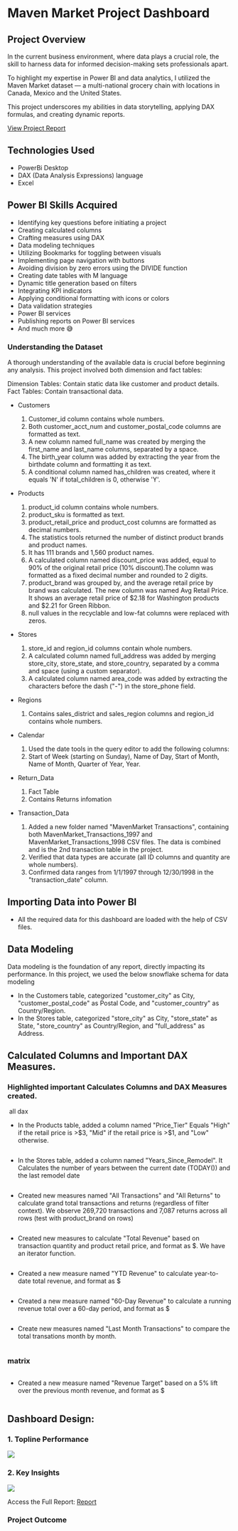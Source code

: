 # Maven Market Project Dashboard

## Project Overview

In the current business environment, where data plays a crucial role, the skill to harness data for informed decision-making sets professionals apart. 

To highlight my expertise in Power BI and data analytics, I utilized the Maven Market dataset — a multi-national grocery chain with locations in Canada, Mexico and the United States.

This project underscores my abilities in data storytelling, applying DAX formulas, and creating dynamic reports.

[View Project Report]()

## Technologies Used

- PowerBi Desktop
- DAX (Data Analysis Expressions) language
- Excel

## Power BI Skills Acquired

- Identifying key questions before initiating a project
- Creating calculated columns
- Crafting measures using DAX
- Data modeling techniques
- Utilizing Bookmarks for toggling between visuals
- Implementing page navigation with buttons
- Avoiding division by zero errors using the DIVIDE function
- Creating date tables with M language
- Dynamic title generation based on filters
- Integrating KPI indicators
- Applying conditional formatting with icons or colors
- Data validation strategies
- Power BI services
- Publishing reports on Power BI services
- And much more 😅


### Understanding the Dataset

A thorough understanding of the available data is crucial before beginning any analysis. This project involved both dimension and fact tables:

Dimension Tables: Contain static data like customer and product details.
Fact Tables: Contain transactional data.

- Customers

	1. Customer_id column contains whole numbers.
	2. Both customer_acct_num and customer_postal_code columns are formatted as text.
	3. A new column named full_name was created by merging the first_name and last_name columns, separated by a space.
	4. The birth_year column was added by extracting the year from the birthdate column and formatting it as text.
	5. A conditional column named has_children was created, where it equals 'N' if total_children is 0, otherwise 'Y'.

- Products

	1. product_id column contains whole numbers.
	2. product_sku is formatted as text.
	3. product_retail_price and product_cost columns are formatted as decimal numbers.
	4. The statistics tools returned the number of distinct product brands and product names.
	5. It has 111 brands and 1,560 product names.
	6. A calculated column named discount_price was added, equal to 90% of the original retail price (10% discount).The column was formatted as a fixed decimal number and rounded to 2 digits.
	7. product_brand was grouped by, and the average retail price by brand was calculated. The new column was named Avg Retail Price. It shows an average retail price of $2.18 for Washington products and $2.21 for Green Ribbon.
	8. null values in the recyclable and low-fat columns were replaced with zeros.

- Stores

	1. store_id and region_id columns contain whole numbers.
	2. A calculated column named full_address was added by merging store_city, store_state, and store_country, separated by a comma and space (using a custom separator).
	3. A calculated column named area_code was added by extracting the characters before the dash ("-") in the store_phone field.

- Regions

	1. Contains sales_district and sales_region columns and region_id contains whole numbers.

- Calendar

	1. Used the date tools in the query editor to add the following columns:
	2. Start of Week (starting on Sunday), Name of Day, Start of Month, Name of Month, Quarter of Year, Year.

- Return_Data

	1. Fact Table
	2. Contains Returns infomation

- Transaction_Data

	1. Added a new folder named "MavenMarket Transactions", containing both MavenMarket_Transactions_1997 and MavenMarket_Transactions_1998 CSV files. The data is combined and is the 2nd transaction table in the project.
	2. Verified that data types are accurate (all ID columns and quantity are whole numbers).
	3. Confirmed data ranges from 1/1/1997 through 12/30/1998 in the "transaction_date" column.


## Importing Data into Power BI

- All the required data for this dashboard are loaded with the help of CSV files.


## Data Modeling
Data modeling is the foundation of any report, directly impacting its performance. In this project, we used the below snowflake schema for data modeling
<img>

- In the Customers table, categorized "customer_city" as City, "customer_postal_code" as Postal Code, and "customer_country" as Country/Region.
- In the Stores table, categorized "store_city" as City, "store_state" as State, "store_country" as Country/Region, and "full_address" as Address.

## Calculated Columns and Important DAX Measures.

### Highlighted important Calculates Columns and DAX Measures created. 
<img> all dax

- In the Products table, added a column named "Price_Tier" Equals "High" if the retail price is >$3, "Mid" if the retail price is >$1, and "Low" otherwise.

<img>

- In the Stores table, added a column named "Years_Since_Remodel". It Calculates the number of years between the current date (TODAY()) and the last remodel date

<img>

- Created new measures named "All Transactions" and "All Returns" to calculate grand total transactions and returns (regardless of filter context). We observe 269,720 transactions and 7,087 returns across all rows (test with product_brand on rows)

<img>

- Created new measures to calculate "Total Revenue" based on transaction quantity and product retail price, and format as $. We have an iterator function.

<img>

- Created a new measure named "YTD Revenue" to calculate year-to-date total revenue, and format as $

<img>

- Created a new measure named "60-Day Revenue" to calculate a running revenue total over a 60-day period, and format as $

<img>

- Create new measures named  "Last Month Transactions" to compare the total transations month by month.

<img>

### matrix
<img>

- Created a new measure named "Revenue Target" based on a 5% lift over the previous month revenue, and format as $

<img>


## Dashboard Design:

### 1. Topline Performance

<img src="https://github.com/SandeepanBhattacharyya/Adventure_Works_Project/blob/main/Exec_Dashboard_View.png" class="center">

### 2. Key Insights

<img src="https://github.com/SandeepanBhattacharyya/Adventure_Works_Project/blob/main/Map_View.png" class="center">


Access the Full Report: [Report](https://github.com/SandeepanBhattacharyya/Adventure_Works_Project/blob/main/Adventure_Works_Project_report.pdf)

### Project Outcome
